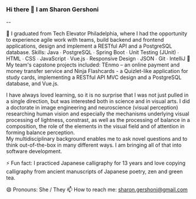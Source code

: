 ### Hi there 👋 I am Sharon Gershoni

--

<!--
**SGersh72/SGersh72** is a ✨ _special_ ✨ repository because its `README.md` (this file) appears on your GitHub profile.

Here are some ideas to get you started:

- 🔭 I’m currently working on ...
- 🌱 I’m currently learning ...
- 👯 I’m looking to collaborate on ...
- 🤔 I’m looking for help with ...
- 💬 Ask me about ...
- 📫 How to reach me: ...
- 😄 Pronouns: ...
- ⚡ Fun fact: ...
-->

🌱 I graduated from Tech Elevator Philadelphia, where I had the opportunity to experience agile work with teams, build backend and frontend applications, design and implement a RESTful API and a PostgreSQL database.
Skills:
Java  ∙  PostgreSQL  ∙  Spring Boot ∙  Unit Testing (JUnit)  ∙  HTML  ∙  CSS  ∙  JavaScript  ∙  Vue.js   ∙  Responsive Design   ∙  JSON   ∙  Git   ∙  IntelliJ 
🔭 My team's capstone projects included: TEnmo – an online payment and money transfer service and Ninja Flashcards - a Quizlet-like application for study cards, implementing a RESTful API MVC design and a PostgreSQL database, and Vue.js.

I have always loved learning, so it is no surprise that I was not just pulled in a single direction, but was interested both in science and in visual arts. I did a doctorate in image engineering and neuroscience (visual perception) researching human vision and especially the mechanisms underlying visual processing of lightness, constrast, as well as the processing of balance in a composition, the role of the elements in the visual field and of attention in forming balance perception.  
My multidisciplinary background enables me to ask novel questions and to think out-of-the-box in many different ways. I am bringing all of that into software development.

⚡ Fun fact: I practiced Japanese calligraphy for 13 years and love copying calligraphy from ancient manuscripts of Japanese poetry, zen and green tea.

😄 Pronouns: She / They
📫 How to reach me: sharon.gershoni@gmail.com
